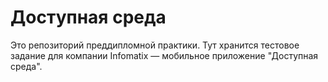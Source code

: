 # Доступная среда

Это репозиторий преддипломной практики. 
Тут хранится тестовое задание для компании Infomatix — мобильное приложение "Доступная среда". 